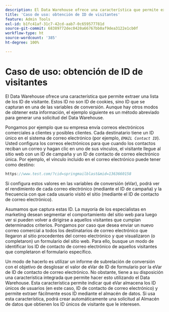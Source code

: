 ```yaml
---
description: El Data Warehouse ofrece una característica que permite extraer una lista de los ID de visitante. Estos ID no son ID de cookies, sino ID que se capturan en una de las variables de conversión. Aunque hay otros modos de obtener esta información, el ejemplo siguiente es un método abreviado para generar una solicitud del Data Warehouse.
title: 'Caso de uso: obtención de ID de visitantes'
feature: Admin Tools
exl-id: b1fc41af-31c7-42cd-aab7-0c659577781d
source-git-commit: 68389772dec0420a66767bb0af9dea3122e1cb0f
workflow-type: ht
source-wordcount: '385'
ht-degree: 100%

---
```


# Caso de uso: obtención de ID de visitantes

El Data Warehouse ofrece una característica que permite extraer una lista de los ID de visitante. Estos ID no son ID de cookies, sino ID que se capturan en una de las variables de conversión. Aunque hay otros modos de obtener esta información, el ejemplo siguiente es un método abreviado para generar una solicitud del Data Warehouse.

Pongamos por ejemplo que su empresa envía correos electrónicos comerciales a clientes y posibles clientes. Cada destinatario tiene un ID único en el sistema de correo electrónico (por ejemplo, *`EMAIL Contact ID`*). Usted configura los correos electrónicos para que cuando los contactos reciban un correo y hagan clic en uno de sus vínculos, el visitante llegue al sitio web con un ID de campaña y un ID de contacto de correo electrónico única. Por ejemplo, el vínculo incluido en el correo electrónico puede tener como destino:

```js
https://www.test.com/?cid=springmailblast&mid=1363660158
```

Si configura estos valores en las variables de conversión (eVar), podrá ver el rendimiento de cada correo electrónico (mediante el ID de campaña) y la frecuencia con que cada usuario visitó el sitio (mediante el ID de contacto de correo electrónico).

Asumamos que captura estas ID. La mayoría de los especialistas en marketing desean segmentar el comportamiento del sitio web para luego ver si pueden volver a dirigirse a aquellos visitantes que cumplan determinados criterios. Pongamos por caso que desea enviar un nuevo correo comercial a todos los destinatarios de correo electrónico que llegaron al sitio procedentes del correo electrónico y que visualizaron (o completaron) un formulario del sitio web. Para ello, busque un modo de identificar los ID de contacto de correo electrónico de aquellos visitantes que completaron el formulario específico.

Un modo de hacerlo es utilizar un informe de subrelación de conversión con el objetivo de desglosar el valor de eVar de ID de formulario por la eVar de ID de contacto de correo electrónico. No obstante, tiene a su disposición una característica integrada que permite hacer esto utilizando el Data Warehouse. Esta característica permite indicar qué eVar almacena los ID únicos de usuarios (en este caso, ID de contacto de correo electrónico) y permite extraer fácilmente esos ID mediante el almacén de datos. Si usa esta característica, podrá crear automáticamente una solicitud al Almacén de datos que obtienen los ID únicos de visitante que le interesen.
